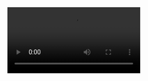
</head>

<body>
    <VIdeo src="dance.mp4" controls></VIdeo>
<!-- <img src=" /10000.jpg" alt=""> -->
</body>

</html>
